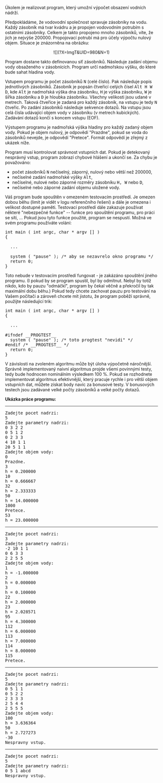 Úkolem je realizovat program, který umožní výpočet obsazení vodních nádrží.

Předpokládáme, že vodovodní společnost spravuje zásobníky na vodu. Každý zásobník má tvar kvádru a je propojen vodovodním potrubím s ostatními zásobníky. Celkem je takto propojeno mnoho zásobníků, víte, že jich je nejvýše 200000\. Propojovací potrubí má pro účely výpočtu nulový objem. Situace je znázorněna na obrázku:

<center>![](?X=ImgT&UID=980&N=1)</center>

Program dostane takto definovanou síť zásobníků. Následuje zadání objemu vody obsaženého v zásobnících. Program určí nadmořskou výšku, do které bude sahat hladina vody.

Vstupem programu je počet zásobníků <tt>N</tt> (celé číslo). Pak následuje popis jednotlivých zásobníků. Zásobník je popsán čtveřicí celých čísel <tt>Alt H W D</tt>, kde <tt>Alt</tt> je nadmořská výška dna zásobníku, <tt>H</tt> je výška zásobníku, <tt>W</tt> je šířka zásobníku a <tt>D</tt> je hloubka zásobníku. Všechny velikosti jsou udané v metrech. Taková čtveřice je zadaná pro každý zásobník, na vstupu je tedy <tt>N</tt> čtveřic. Po zadání zásobníků následuje sekvence dotazů. Na vstupu jsou celá čísla udávající objem vody v zásobníku (v metrech kubických). Zadávání dotazů končí s koncem vstupu (EOF).

Výstupem programu je nadmořská výška hladiny pro každý zadaný objem vody. Pokud je objem nulový, je odpovědí "Prazdne", pokud se voda do zásobníků nevejde, je odpovědí "Pretece". Formát odpovědí je zřejmý z ukázek níže.

Program musí kontrolovat správnost vstupních dat. Pokud je detekovaný nesprávný vstup, program zobrazí chybové hlášení a ukončí se. Za chybu je považováno:

*   počet zásobníků <tt>N</tt> nečíselný, záporný, nulový nebo větší než 200000,
*   nečíselné zadání nadmořské výšky <tt>Alt</tt>,
*   nečíselné, nulové nebo záporné rozměry zásobníku <tt>H, W</tt> nebo <tt>D</tt>,
*   nečíselné nebo záporné zadání objemu uložené vody.

Váš program bude spouštěn v omezeném testovacím prostředí. Je omezen dobou běhu (limit je vidět v logu referenčního řešení) a dále je omezena i velikost dostupné paměti. Testovací prostředí dále zakazuje používat některé "nebezpečné funkce" -- funkce pro spouštění programu, pro práci se sítí, ... Pokud jsou tyto funkce použité, program se nespustí. Možná ve svém programu používáte volání:

<pre>int main ( int argc, char * argv [] )
{

  ...

  system ( "pause" ); /* aby se nezavrelo okno programu */
  return 0;
}
</pre>

Toto nebude v testovacím prostředí fungovat - je zakázáno spouštění jiného programu. (I pokud by se program spustil, byl by odmítnut. Nebyl by totiž nikdo, kdo by pauzu "odmáčkl", program by čekal věčně a překročil by tak maximální dobu běhu.) Pokud tedy chcete zachovat pauzu pro testování na Vašem počítači a zároveň chcete mít jistotu, že program poběží správně, použijte následující trik:

<pre>int main ( int argc, char * argv [] )
{

  ...

#ifndef __PROGTEST__
  system ( "pause" ); /* toto progtest "nevidi" */
#endif /* __PROGTEST__ */
  return 0;
}
</pre>

V závislosti na zvoleném algoritmu může být úloha výpočetně náročnější. Správně implementovaný naivní algoritmus projde všemi povinnými testy, tedy bude hodnocen nominálním výsledkem 100 %. Pokud se rozhodnete implementovat algoritmus efektivnější, který pracuje rychle i pro větší objem vstupních dat, můžete získat body navíc za bonusové testy. V bonusových testech jsou zadávané velké počty zásobníků a velké počty dotazů.

**Ukázka práce programu:**

* * *

<pre>Zadejte pocet nadrzi:
5
Zadejte parametry nadrzi:
0 3 2 2
0 5 1 2
0 2 3 3
4 10 1 1
20 5 1 1
Zadejte objem vody:
0
Prazdne.
3
h = 0.200000
10
h = 0.666667
32
h = 2.333333
50
h = 14.000000
1000
Pretece.
53
h = 23.000000
</pre>

* * *

<pre>Zadejte pocet nadrzi:
3
Zadejte parametry nadrzi:
-2 10 1 1
0 6 3 3
2 2 5 5
Zadejte objem vody:
1
h = -1.000000
2
h = 0.000000
3
h = 0.100000
22
h = 2.000000
23
h = 2.028571
95
h = 4.300000
112
h = 6.000000
113
h = 7.000000
114
h = 8.000000
115
Pretece.
</pre>

* * *

<pre>Zadejte pocet nadrzi:
5
Zadejte parametry nadrzi:
0 5 1 1
0 5 2 2
2 3 3 3
2 5 4 4
2 5 5 5
Zadejte objem vody:
100
h = 3.636364
50
h = 2.727273
-30
Nespravny vstup.
</pre>

* * *

<pre>Zadejte pocet nadrzi:
5
Zadejte parametry nadrzi:
0 5 1 abcd
Nespravny vstup.
</pre>
